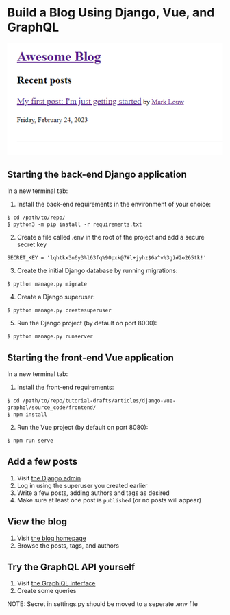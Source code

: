 # Build a Blog Using Django, Vue, and GraphQL

![img.png](img.png)

## Starting the back-end Django application

In a new terminal tab:

1. Install the back-end requirements in the environment of your choice:
  ```shell
  $ cd /path/to/repo/
  $ python3 -m pip install -r requirements.txt
  ```
2. Create a file called .env in the root of the project and add a secure secret key
```
SECRET_KEY = 'lqhtkx3n6y3%l63fq%90pxk@7#l+jyhz$6a^v%3g)#2o265tk!'
```
3. Create the initial Django database by running migrations:
  ```shell
  $ python manage.py migrate
  ```
4. Create a Django superuser:
  ```shell
  $ python manage.py createsuperuser
  ```
5. Run the Django project (by default on port 8000):
  ```shell
  $ python manage.py runserver
  ```

## Starting the front-end Vue application

In a new terminal tab:

1. Install the front-end requirements:
  ```shell
  $ cd /path/to/repo/tutorial-drafts/articles/django-vue-graphql/source_code/frontend/
  $ npm install
  ```
2. Run the Vue project (by default on port 8080):
  ```shell
  $ npm run serve
  ```

## Add a few posts

1. Visit [the Django admin](https://localhost:8000/admin)
2. Log in using the superuser you created earlier
3. Write a few posts, adding authors and tags as desired
4. Make sure at least one post is `published` (or no posts will appear)

## View the blog

1. Visit [the blog homepage](https://localhost:8080)
2. Browse the posts, tags, and authors

## Try the GraphQL API yourself

1. Visit [the GraphiQL interface](https://localhost:8000/graphql)
2. Create some queries

NOTE: Secret in settings.py should be moved to a seperate .env file
